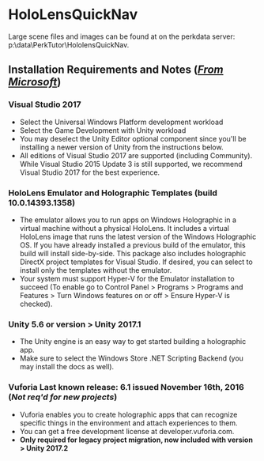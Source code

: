# HoloLensQuickNav

Large scene files and images can be found at on the perkdata server: p:\data\PerkTutor\HololensQuickNav.

## Installation Requirements and Notes (*[From Microsoft](https://developer.microsoft.com/en-us/windows/mixed-reality/install_the_tools#installation_checklist_for_hololens)*)

### Visual Studio 2017
* Select the Universal Windows Platform development workload
* Select the Game Development with Unity workload
* You may deselect the Unity Editor optional component since you'll be installing a newer version of Unity from the instructions below.
 * All editions of Visual Studio 2017 are supported (including Community). While Visual Studio 2015 Update 3 is still supported, we recommend Visual Studio 2017 for the best experience.

### HoloLens Emulator and Holographic Templates (build 10.0.14393.1358)	
* The emulator allows you to run apps on Windows Holographic in a virtual machine without a physical HoloLens. It includes a virtual HoloLens image that runs the latest version of the Windows Holographic OS. If you have already installed a previous build of the emulator, this build will install side-by-side. This package also includes holographic DirectX project templates for Visual Studio. If desired, you can select to install only the templates without the emulator.
* Your system must support Hyper-V for the Emulator installation to succeed (To enable go to Control Panel > Programs > Programs and Features > Turn Windows features on or off > Ensure Hyper-V is checked).

### Unity 5.6 or version > Unity 2017.1	
* The Unity engine is an easy way to get started building a holographic app. 
* Make sure to select the Windows Store .NET Scripting Backend (you may install the docs as well).

### Vuforia	Last known release: 6.1 issued November 16th, 2016 (*Not req'd for new projects*)
* Vuforia enables you to create holographic apps that can recognize specific things in the environment and attach experiences to them.
* You can get a free development license at developer.vuforia.com.
* **Only required for legacy project migration, now included with version > Unity 2017.2**
